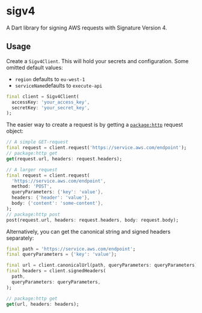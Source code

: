 # sigv4

A Dart library for signing AWS requests with Signature Version 4.

## Usage

Create a `Sigv4Client`. This will hold your secrets and configuration. Some omitted default values:

- `region` defaults to `eu-west-1`
- `serviceName`defaults to `execute-api`

```Dart
final client = Sigv4Client(
  accessKey: 'your_access_key',
  secretKey: 'your_secret_key',
);
```

The easier way to create a request is by getting a [`package:http`](https://pub.dev/packages/http) request object:

```dart
// A simple GET-request
final request = client.request('https://service.aws.com/endpoint');
// package:http get
get(request.url, headers: request.headers);

// A larger request
final request = client.request(
  'https://service.aws.com/endpoint',
  method: 'POST',
  queryParameters: {'key': 'value'},
  headers: {'header': 'value'},
  body: {'content': 'some-content'},
);
// package:http post
post(request.url, headers: request.headers, body: request.body);
```

Alternatively, you can get the canonical string and signed headers separately:

```dart
final path = 'https://service.aws.com/endpoint';
final queryParameters = {'key': 'value'};

final url = client.canonicalUrl(path, queryParameters: queryParameters);
final headers = client.signedHeaders(
  path,
  queryParameters: queryParameters,
);

// package:http get
get(url, headers: headers);
```
